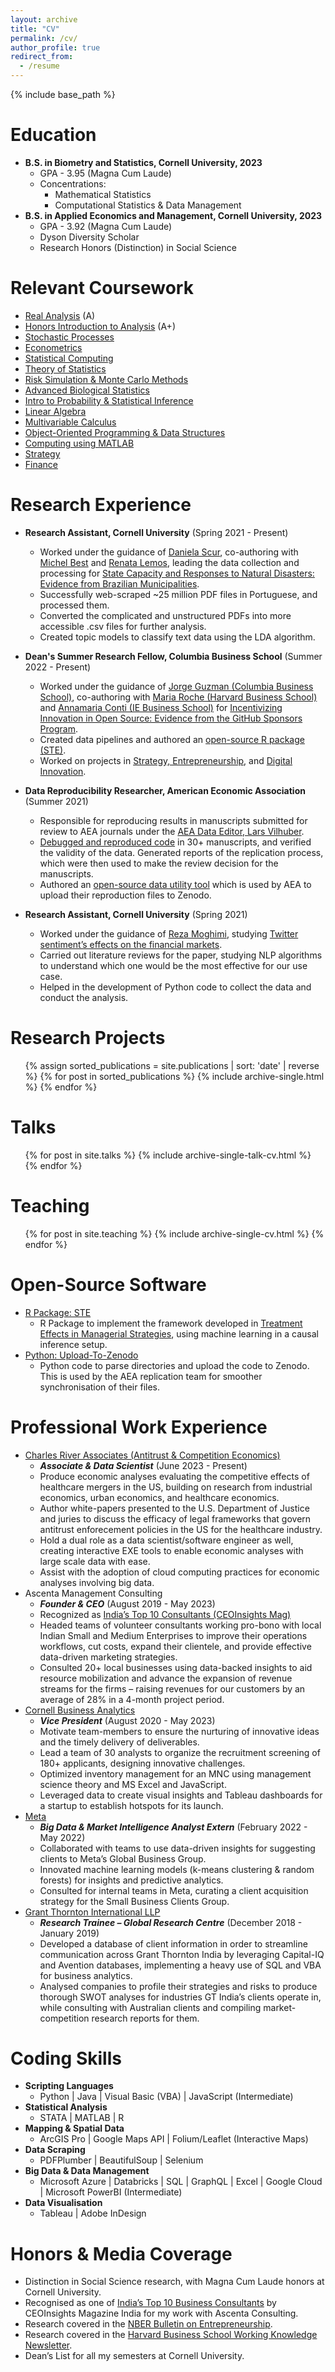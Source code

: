 ```yaml
---
layout: archive
title: "CV"
permalink: /cv/
author_profile: true
redirect_from:
  - /resume
---
```


{% include base_path %}

Education
======
* **B.S. in Biometry and Statistics, Cornell University, 2023**
  * GPA - 3.95 (Magna Cum Laude)
  * Concentrations:
    * Mathematical Statistics
    * Computational Statistics & Data Management
* **B.S. in Applied Economics and Management, Cornell University, 2023**
  * GPA - 3.92 (Magna Cum Laude)
  * Dyson Diversity Scholar
  * Research Honors (Distinction) in Social Science

Relevant Coursework
======
* [Real Analysis](https://classes.cornell.edu/browse/roster/FA22/class/MATH/6110) (A)
* [Honors Introduction to Analysis](https://classes.cornell.edu/browse/roster/SP22/class/MATH/4130) (A+)
* [Stochastic Processes](https://classes.cornell.edu/browse/roster/SP22/class/ORIE/3510)
* [Econometrics](https://classes.cornell.edu/browse/roster/SP22/class/ECON/3140) 
* [Statistical Computing](https://classes.cornell.edu/browse/roster/SP23/class/STSCI/4520)
* [Theory of Statistics](https://classes.cornell.edu/browse/roster/SP23/class/BTRY/4090)
* [Risk Simulation & Monte Carlo Methods](https://classes.cornell.edu/browse/roster/SP23/class/AEM/4060)
* [Advanced Biological Statistics](https://classes.cornell.edu/browse/roster/SP23/class/BTRY/3020)
* [Intro to Probability & Statistical Inference](https://classes.cornell.edu/browse/roster/FA21/class/ECON/3130) 
* [Linear Algebra](https://classes.cornell.edu/browse/roster/FA20/class/MATH/2210)
* [Multivariable Calculus](https://classes.cornell.edu/browse/roster/SP21/class/MATH/2220)
* [Object-Oriented Programming & Data Structures](https://classes.cornell.edu/browse/roster/FA21/class/CS/2110)
* [Computing using MATLAB](https://classes.cornell.edu/browse/roster/FA20/class/CS/1112)
* [Strategy](https://classes.cornell.edu/browse/roster/SP22/class/AEM/2601)
* [Finance](https://classes.cornell.edu/browse/roster/SP22/class/AEM/2240)

Research Experience
======
* **Research Assistant, Cornell University** (Spring 2021 - Present)
  * Worked under the guidance of [Daniela Scur](https://www.danielascur.com), co-authoring with [Michel Best](https://blogs.cuit.columbia.edu/mcb2270/) and [Renata Lemos](https://renatalemos.com/), leading the data collection and processing for [State Capacity and Responses to Natural Disasters: Evidence from Brazilian Municipalities](/publication/Diario-Municipal).
  * Successfully web-scraped ~25 million PDF files in Portuguese, and processed them.
  * Converted the complicated and unstructured PDFs into more accessible .csv files for further analysis.
  * Created topic models to classify text data using the LDA algorithm.

* **Dean's Summer Research Fellow, Columbia Business School** (Summer 2022 - Present)
  * Worked under the guidance of [Jorge Guzman (Columbia Business School)](https://www.jorgeguzman.co/), co-authoring with [Maria Roche (Harvard Business School)](https://www.hbs.edu/faculty/Pages/profile.aspx?facId=1284955) and [Annamaria Conti (IE Business School)](https://sites.google.com/view/annamariaconti/home-page) for [Incentivizing Innovation in Open Source: Evidence from the GitHub Sponsors Program](https://www.nber.org/papers/w31668).
  * Created data pipelines and authored an [open-source R package (STE)](/STE).
  * Worked on projects in [Strategy, Entrepreneurship](/publication/STE), and [Digital Innovation](/publication/Sponsoring-Innovation).

* **Data Reproducibility Researcher, American Economic Association** (Summer 2021)
  * Responsible for reproducing results in manuscripts submitted for review to AEA journals under the [AEA Data Editor, Lars Vilhuber](https://www.vilhuber.com/lars).
  * [Debugged and reproduced code](/publications/AEA-Data) in 30+ manuscripts, and verified the validity of the data. Generated reports of the replication process, which were then used to make the review decision for the manuscripts.  
  * Authored an [open-source data utility tool](https://github.com/AEADataEditor/Upload-to-Zenodo) which is used by AEA to upload their reproduction files to Zenodo. 

* **Research Assistant, Cornell University** (Spring 2021)
  * Worked under the guidance of [Reza Moghimi](https://dyson.cornell.edu/faculty-research/faculty/am2393/), studying [Twitter sentiment’s effects on the financial markets](/publication/NLP). 
  * Carried out literature reviews for the paper, studying NLP algorithms to understand which one would be the most effective for our use case.
  * Helped in the development of Python code to collect the data and conduct the analysis.

Research Projects
======
  <ul>{% assign sorted_publications = site.publications | sort: 'date' | reverse %}
{% for post in sorted_publications %}
  {% include archive-single.html %}
{% endfor %}</ul>
  
Talks
======
  <ul>{% for post in site.talks %}
    {% include archive-single-talk-cv.html %}
  {% endfor %}</ul>
  
Teaching
======
  <ul>{% for post in site.teaching %}
    {% include archive-single-cv.html %}
  {% endfor %}</ul>

Open-Source Software
======
* [R Package: STE](/STE)
  * R Package to implement the framework developed in [Treatment Effects in Managerial Strategies](/publication/STE), using machine learning in a causal inference setup.
* [Python: Upload-To-Zenodo](https://github.com/AEADataEditor/Upload-to-Zenodo)
  * Python code to parse directories and upload the code to Zenodo. This is used by the AEA replication team for smoother synchronisation of their files. 

Professional Work Experience
======
* [Charles River Associates (Antitrust & Competition Economics)](https://www.crai.com/)
  * **_Associate & Data Scientist_** (June 2023 - Present)
  * Produce economic analyses evaluating the competitive effects of healthcare mergers in the US, building on research from industrial economics, urban economics, and healthcare economics.
  * Author white-papers presented to the U.S. Department of Justice and juries to discuss the efficacy of legal frameworks that govern antitrust enforecement policies in the US for the healthcare industry.
  * Hold a dual role as a data scientist/software engineer as well, creating interactive EXE tools to enable economic analyses with large scale data with ease.
  * Assist with the adoption of cloud computing practices for economic analyses involving big data. 
* Ascenta Management Consulting
  * **_Founder & CEO_** (August 2019 - May 2023)
  * Recognized as [India’s Top 10 Consultants (CEOInsights Mag)](https://www.bit.ly/3PapBDy)
  * Headed teams of volunteer consultants working pro-bono with local Indian Small and Medium Enterprises to improve their operations workflows, cut costs, expand their clientele, and provide effective data-driven marketing strategies.
  * Consulted 20+ local businesses using data-backed insights to aid resource mobilization and advance the expansion of revenue streams for the firms – raising revenues for our customers by an average of 28% in a 4-month project period.
* [Cornell Business Analytics](https://www.cornellbusinessanalytics.com)
  * **_Vice President_** (August 2020 - May 2023)
  * Motivate team-members to ensure the nurturing of innovative ideas and the timely delivery of deliverables.
  * Lead a team of 30 analysts to organize the recruitment screening of 180+ applicants, designing innovative challenges.
  * Optimized inventory management for an MNC using management science theory and MS Excel and JavaScript.
  * Leveraged data to create visual insights and Tableau dashboards for a startup to establish hotspots for its launch.
* [Meta](https://about.facebook.com)
  * **_Big Data & Market Intelligence Analyst Extern_** (February 2022 - May 2022)
  * Collaborated with teams to use data-driven insights for suggesting clients to Meta’s Global Business Group.
  * Innovated machine learning models (k-means clustering & random forests) for insights and predictive analytics.
  * Consulted for internal teams in Meta, curating a client acquisition strategy for the Small Business Clients Group.
* [Grant Thornton International LLP](https://www.grantthornton.in)
  * **_Research Trainee – Global Research Centre_** (December 2018 - January 2019)
  * Developed a database of client information in order to streamline communication across Grant Thornton India by leveraging Capital-IQ and Avention databases, implementing a heavy use of SQL and VBA for business analytics.
  * Analysed companies to profile their strategies and risks to produce thorough SWOT analyses for industries GT India’s clients operate in, while consulting with Australian clients and compiling market-competition research reports for them.

Coding Skills
======
* **Scripting Languages**
  * Python \| Java \| Visual Basic (VBA) \| JavaScript (Intermediate)
* **Statistical Analysis**
  * STATA \| MATLAB \| R
* **Mapping & Spatial Data**
  * ArcGIS Pro \| Google Maps API \| Folium/Leaflet (Interactive Maps)
* **Data Scraping**
  * PDFPlumber \| BeautifulSoup \| Selenium
* **Big Data & Data Management**
  * Microsoft Azure \| Databricks \| SQL \| GraphQL \| Excel \| Google Cloud \| Microsoft PowerBI (Intermediate)
* **Data Visualisation**
  * Tableau \| Adobe InDesign

Honors & Media Coverage
======
* Distinction in Social Science research, with Magna Cum Laude honors at Cornell University.
* Recognised as one of [India’s Top 10 Business Consultants](https://www.ceoinsightsindia.com/magazines/leaders-in-business-consultants-june-2022/#page=42) by CEOInsights Magazine India for my work with Ascenta Consulting.
* Research covered in the [NBER Bulletin on Entrepreneurship](https://www.nber.org/be/20241/open-source-software-creators-its-not-just-about-money).
* Research covered in the [Harvard Business School Working Knowledge Newsletter](https://hbswk.hbs.edu/item/intrinsic-joy-sparks-ideas-better-than-cash).
* Dean’s List for all my semesters at Cornell University. 

